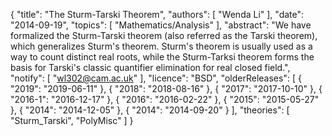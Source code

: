{
    "title": "The Sturm-Tarski Theorem",
    "authors": [
        "Wenda Li"
    ],
    "date": "2014-09-19",
    "topics": [
        "Mathematics/Analysis"
    ],
    "abstract": "We have formalized the Sturm-Tarski theorem (also referred as the Tarski theorem), which generalizes Sturm's theorem. Sturm's theorem is usually used as a way to count distinct real roots, while the Sturm-Tarksi theorem forms the basis for Tarski's classic quantifier elimination for real closed field.",
    "notify": [
        "wl302@cam.ac.uk"
    ],
    "licence": "BSD",
    "olderReleases": [
        {
            "2019": "2019-06-11"
        },
        {
            "2018": "2018-08-16"
        },
        {
            "2017": "2017-10-10"
        },
        {
            "2016-1": "2016-12-17"
        },
        {
            "2016": "2016-02-22"
        },
        {
            "2015": "2015-05-27"
        },
        {
            "2014": "2014-12-05"
        },
        {
            "2014": "2014-09-20"
        }
    ],
    "theories": [
        "Sturm_Tarski",
        "PolyMisc"
    ]
}